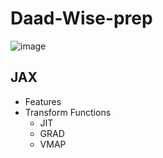 # Daad-Wise-prep

![image](https://user-images.githubusercontent.com/52796258/168126596-e199702f-539c-4f6a-a7db-bfbf0bdf3938.png)

## JAX
- Features
- Transform Functions
    - JIT
    - GRAD
    - VMAP

